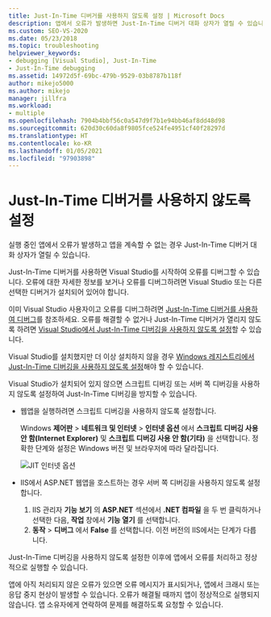 ```yaml
---
title: Just-In-Time 디버거를 사용하지 않도록 설정 | Microsoft Docs
description: 앱에서 오류가 발생하면 Just-In-Time 디버거 대화 상자가 열릴 수 있습니다. 이런 경우 수행할 수 있는 작업 및 이를 방지하는 방법에 대해 알아봅니다.
ms.custom: SEO-VS-2020
ms.date: 05/23/2018
ms.topic: troubleshooting
helpviewer_keywords:
- debugging [Visual Studio], Just-In-Time
- Just-In-Time debugging
ms.assetid: 14972d5f-69bc-479b-9529-03b8787b118f
author: mikejo5000
ms.author: mikejo
manager: jillfra
ms.workload:
- multiple
ms.openlocfilehash: 7904b4bbf56c0a547d9f7b1e94bb46af8dd48d98
ms.sourcegitcommit: 620d30c60da8f9805fce524fe4951cf40f28297d
ms.translationtype: HT
ms.contentlocale: ko-KR
ms.lasthandoff: 01/05/2021
ms.locfileid: "97903898"
---
```

# <a name="disable-the-just-in-time-debugger"></a>Just-In-Time 디버거를 사용하지 않도록 설정

실행 중인 앱에서 오류가 발생하고 앱을 계속할 수 없는 경우 Just-In-Time 디버거 대화 상자가 열릴 수 있습니다.

Just-In-Time 디버거를 사용하면 Visual Studio를 시작하여 오류를 디버그할 수 있습니다. 오류에 대한 자세한 정보를 보거나 오류를 디버그하려면 Visual Studio 또는 다른 선택한 디버거가 설치되어 있어야 합니다.

이미 Visual Studio 사용자이고 오류를 디버그하려면 [Just-In-Time 디버거를 사용하여 디버그](../debugger/debug-using-the-just-in-time-debugger.md)를 참조하세요. 오류를 해결할 수 없거나 Just-In-Time 디버거가 열리지 않도록 하려면 [Visual Studio에서 Just-In-Time 디버깅을 사용하지 않도록 설정](debug-using-the-just-in-time-debugger.md#BKMK_Enabling)할 수 있습니다.

Visual Studio를 설치했지만 더 이상 설치하지 않을 경우 [Windows 레지스트리에서 Just-In-Time 디버깅을 사용하지 않도록 설정](debug-using-the-just-in-time-debugger.md#disable-just-in-time-debugging-from-the-windows-registry)해야 할 수 있습니다.

Visual Studio가 설치되어 있지 않으면 스크립트 디버깅 또는 서버 쪽 디버깅을 사용하지 않도록 설정하여 Just-In-Time 디버깅을 방지할 수 있습니다.

- 웹앱을 실행하려면 스크립트 디버깅을 사용하지 않도록 설정합니다.

  Windows **제어판** > **네트워크 및 인터넷** > **인터넷 옵션** 에서 **스크립트 디버깅 사용 안 함(Internet Explorer)** 및 **스크립트 디버깅 사용 안 함(기타)** 을 선택합니다. 정확한 단계와 설정은 Windows 버전 및 브라우저에 따라 달라집니다.

  ![JIT 인터넷 옵션](../debugger/media/jitinternetoptions.png "JIT 인터넷 옵션")

- IIS에서 ASP.NET 웹앱을 호스트하는 경우 서버 쪽 디버깅을 사용하지 않도록 설정합니다.

  1. IIS 관리자 **기능 보기** 의 **ASP.NET** 섹션에서 **.NET 컴파일** 을 두 번 클릭하거나 선택한 다음, **작업** 창에서 **기능 열기** 를 선택합니다.
  1. **동작** > **디버그** 에서 **False** 를 선택합니다. 이전 버전의 IIS에서는 단계가 다릅니다.

Just-In-Time 디버깅을 사용하지 않도록 설정한 이후에 앱에서 오류를 처리하고 정상적으로 실행할 수 있습니다.

앱에 아직 처리되지 않은 오류가 있으면 오류 메시지가 표시되거나, 앱에서 크래시 또는 응답 중지 현상이 발생할 수 있습니다. 오류가 해결될 때까지 앱이 정상적으로 실행되지 않습니다. 앱 소유자에게 연락하여 문제를 해결하도록 요청할 수 있습니다.
